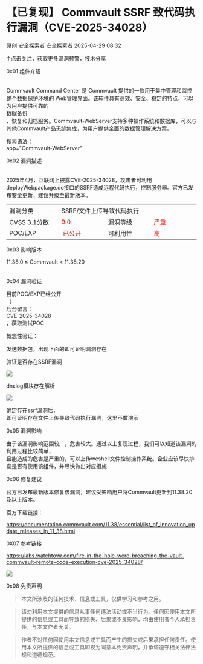 #  【已复现】 Commvault SSRF 致代码执行漏洞（CVE-2025-34028）   
原创 安全探索者  安全探索者   2025-04-29 08:32  
  
↑点击关注，获取更多漏洞预警，技术分享  
  
0x01 组件介绍  
  
    
Commvault Command Center 是 Commvault 提供的一款用于集中管理和监控整个数据保护环境的 Web管理界面。该软件具有高效、安全、稳定的特点，可以为用户提供可靠的  
数据备份  
、恢复和归档服务。Commvault-WebServer支持多种操作系统和数据库，可以与其他Commvault产品无缝集成，为用户提供全面的数据管理解决方案。  
  
搜索语法：  
app="Commvault-WebServer"   
  
  
0x02 漏洞描述  
  
     
2025年4月，互联网上披露CVE-2025-34028，攻击者可利用deployWebpackage.do接口的SSRF造成远程代码执行，控制服务器。官方已发布安全更新，建议升级至最新版本。  
  
<table><tbody><tr><td data-colwidth="143" width="143" style="border-color:#0080ff;"><section><span leaf="">漏洞分类</span></section></td><td colspan="3" data-colwidth="143,143,143" width="143,143,143" style="border-color:#0080ff;"><section><span leaf="">SSRF/文件上传导致代码执行</span></section></td></tr><tr><td data-colwidth="143" width="143" style="border-color:#0080ff;"><section><span leaf="" data-pm-slice="1 1 [&#34;table&#34;,{&#34;interlaced&#34;:null,&#34;align&#34;:null,&#34;class&#34;:null,&#34;style&#34;:null},&#34;table_body&#34;,{},&#34;table_row&#34;,{&#34;class&#34;:null,&#34;style&#34;:null},&#34;table_cell&#34;,{&#34;colspan&#34;:1,&#34;rowspan&#34;:1,&#34;colwidth&#34;:[143],&#34;width&#34;:null,&#34;valign&#34;:null,&#34;align&#34;:null,&#34;style&#34;:null},&#34;para&#34;,null]">CVSS 3.1分数</span></section></td><td data-colwidth="143" width="143" style="border-color:#0080ff;"><section><span leaf=""><span textstyle="" style="color: rgb(255, 0, 0);">9.0</span></span></section></td><td data-colwidth="143" width="143" style="border-color:#0080ff;"><section><span leaf="">漏洞等级</span></section></td><td data-colwidth="143" width="143" style="border-color:#0080ff;"><section><span leaf=""><span textstyle="" style="color: rgb(255, 0, 0);">严重</span></span></section></td></tr><tr><td data-colwidth="143" width="143" style="border-color:#0080ff;"><section><span leaf="">POC/EXP</span></section></td><td data-colwidth="143" width="143" style="border-color:#0080ff;"><section><span leaf=""> </span><span leaf=""><span textstyle="" style="color: rgb(255, 0, 0);">已公开</span></span></section></td><td data-colwidth="143" width="143" style="border-color:#0080ff;"><section><span leaf="">可利用性</span></section></td><td data-colwidth="143" width="143" style="border-color:#0080ff;"><section><span leaf=""><span textstyle="" style="color: rgb(255, 0, 0);">高</span></span></section></td></tr></tbody></table>  
  
0x03 影响版本  
  
11.38.0 ≤ Commvault < 11.38.20  
<table><tbody><tr style="-webkit-tap-highlight-color: transparent;outline: 0px;visibility: visible;"></tr></tbody></table>  
  
0x04 漏洞验证  
  
目前POC/EXP已经公开  
（  
后台留言：  
CVE-2025-34028  
，获取测试POC  
  
概念性验证：  
  
发送数据包，出现下面的即可证明漏洞存在  
  
验证是否存在SSRF漏洞  
  
![](https://mmbiz.qpic.cn/sz_mmbiz_png/pl2czC0m3eqoela1mHZoj4Fe7l6Ak7ia0TTrHt4C5nGymiceq3icZWpJYdaU3r6PLTIWK7WGbllMCkYwibjBd3WMnw/640?wx_fmt=png&from=appmsg "")  
  
dnslog模块存在解析  
  
![](https://mmbiz.qpic.cn/sz_mmbiz_png/pl2czC0m3eqoela1mHZoj4Fe7l6Ak7ia0GdibicGMHc2dcDTCW8VHNd6KboebuaAXvDmg2icNmAmqTPZh8J4ntvOxg/640?wx_fmt=png&from=appmsg "")  
  
确定存在ssrf漏洞后，  
即可证明存在文件上传导致代码执行漏洞，这里不做演示  
  
  
0x05 漏洞影响  
  
由于该漏洞影响范围较广，危害较大。通过以上复现过程，我们可以知道该漏洞的利用过程比较简单，  
且能造成的危害是严重的，可以上传weshell文件控制操作系统。企业应该尽快排查是否有使用该组件，并尽快做出对应措施  
  
  
0x06 修复建议  
  
官方已发布最新版本修复该漏洞，建议受影响用户将Commvault更新到11.38.20及以上版本。  
  
官方下载链接：  
  
https://documentation.commvault.com/11.38/essential/list_of_innovation_update_releases_in_11_38.html  
  
0X07 参考链接  
  
https://labs.watchtowr.com/fire-in-the-hole-were-breaching-the-vault-commvault-remote-code-execution-cve-2025-34028/  
  
![](https://mmbiz.qpic.cn/sz_mmbiz_png/pl2czC0m3eqoela1mHZoj4Fe7l6Ak7ia0VRAEDk2FfxrBqDn5v7JOTicNMwd40MrF4FzIZZN4mess6EQkN7LWejg/640?wx_fmt=png&from=appmsg "")  
  
  
  
0x08 免责声明  
  
> 本文所涉及的任何技术、信息或工具，仅供学习和参考之用。  
  
> 请勿利用本文提供的信息从事任何违法活动或不当行为。任何因使用本文所提供的信息或工具而导致的损失、后果或不良影响，均由使用者个人承担责任，与本文作者无关。  
  
> 作者不对任何因使用本文信息或工具而产生的损失或后果承担任何责任。使用本文所提供的信息或工具即视为同意本免责声明，并承诺遵守相关法律法规和道德规范。  
  
  
  
